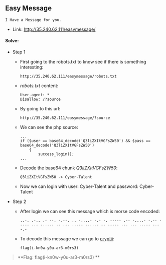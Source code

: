 ## Easy Message
```
I Have a Message for you.
```
- Link: http://35.240.62.111/easymessage/


#### Solve:

- Step 1

    - First going to the robots.txt to know see if there is something interesting:
        ```
        http://35.240.62.111/easymessage/robots.txt
        ```
      
    - *robots.txt* content:
        ```
        User-agent: *
        Disallow: /?source
        ```
      
    - By going to this url:
        ```
        http://35.240.62.111/easymessage/?source  
        ```
    - We can see the php source:
        ```
        ...
        if ($user == base64_decode('Q3liZXItVGFsZW50') && $pass == base64_decode('Q3liZXItVGFsZW50')
            {
                success_login();
        ...
        ```
    - Decode the base64 chunk *Q3liZXItVGFsZW50*:
        ```
        Q3liZXItVGFsZW50 -> Cyber-Talent
        ```
    - Now we can login with user: Cyber-Talent and password: Cyber-Talent

- Step 2

    - After login we can see this message which is morse code encoded:
        ```
        ..-. .-.. .- --. -.--. .. -....- -.- -. ----- .-- -....- -.-- ----- ..- -....- .- .-. ...-- -....- -- ----- .-. ... ...-- -.--.- 
        ```
    - To decode this message we can go to [cryptii](https://cryptii.com/pipes/morse-code-translator):
        ```
        flag(i-kn0w-y0u-ar3-m0rs3) 
        ```
> **Flag: flag(i-kn0w-y0u-ar3-m0rs3) **